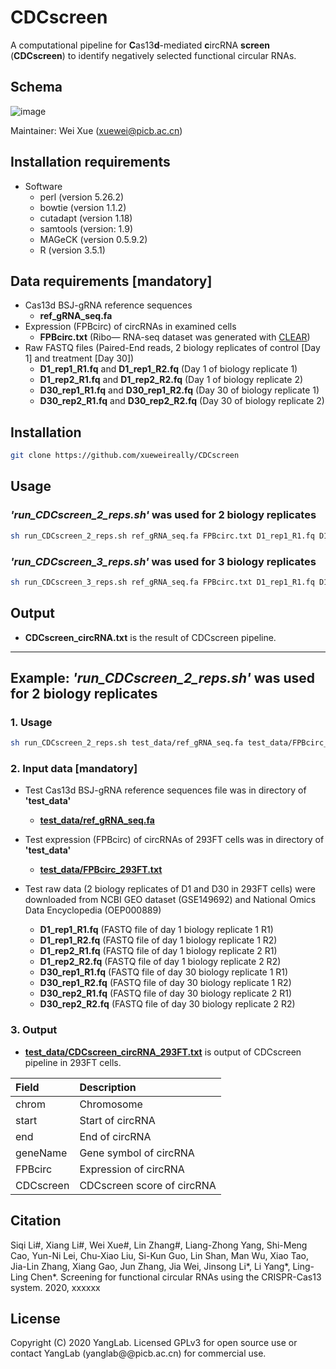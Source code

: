 # CDCscreen
A computational pipeline for **C**as13**d**-mediated **c**ircRNA **screen** (**CDCscreen**) to identify negatively selected functional circular RNAs.


## Schema
![image](https://github.com/xueweireally/CDCscreen/blob/master/doc/CDCscreen_pipeline.jpg)

Maintainer: Wei Xue (xuewei@picb.ac.cn)

## Installation requirements
* Software
    - perl (version 5.26.2)
    - bowtie (version 1.1.2)
    - cutadapt (version 1.18)
    - samtools (version: 1.9)
    - MAGeCK (version 0.5.9.2)
    - R (version 3.5.1)

## Data requirements [mandatory]
* Cas13d BSJ-gRNA reference sequences
    - **ref_gRNA_seq.fa**
* Expression (FPBcirc) of circRNAs in examined cells
    - **FPBcirc.txt** (Ribo— RNA-seq dataset was generated with [CLEAR](https://github.com/YangLab/CLEAR))
* Raw FASTQ files (Paired-End reads, 2 biology replicates of control [Day 1] and treatment [Day 30])
    - **D1_rep1_R1.fq** and **D1_rep1_R2.fq** (Day 1 of biology replicate 1) 
    - **D1_rep2_R1.fq** and **D1_rep2_R2.fq** (Day 1 of biology replicate 2)
    - **D30_rep1_R1.fq** and **D30_rep1_R2.fq** (Day 30 of biology replicate 1)
    - **D30_rep2_R1.fq** and **D30_rep2_R2.fq** (Day 30 of biology replicate 2)

## Installation
```bash
git clone https://github.com/xueweireally/CDCscreen
```

## Usage
### *'run_CDCscreen_2_reps.sh'* was used for 2 biology replicates
```bash
sh run_CDCscreen_2_reps.sh ref_gRNA_seq.fa FPBcirc.txt D1_rep1_R1.fq D1_rep1_R2.fq D1_rep2_R1.fq D1_rep2_R2.fq D30_rep1_R1.fq D30_rep1_R2.fq D30_rep2_R1.fq D30_rep2_R2.fq
```

### *'run_CDCscreen_3_reps.sh'* was used for 3 biology replicates
```bash
sh run_CDCscreen_3_reps.sh ref_gRNA_seq.fa FPBcirc.txt D1_rep1_R1.fq D1_rep1_R2.fq D1_rep2_R1.fq D1_rep2_R2.fq D1_rep3_R1.fq D1_rep3_R2.fq D30_rep1_R1.fq D30_rep1_R2.fq D30_rep2_R1.fq D30_rep2_R2.fq D30_rep3_R1.fq D30_rep3_R2.fq
```

## Output
* **CDCscreen_circRNA.txt** is the result of CDCscreen pipeline.

-----------------------------------
## Example: *'run_CDCscreen_2_reps.sh'* was used for 2 biology replicates

### 1. Usage
```bash
sh run_CDCscreen_2_reps.sh test_data/ref_gRNA_seq.fa test_data/FPBcirc_293FT.txt D1_rep1_R1.fq D1_rep1_R2.fq D1_rep2_R1.fq D1_rep2_R2.fq D30_rep1_R1.fq D30_rep1_R2.fq D30_rep2_R1.fq D30_rep2_R2.fq
```

### 2. Input data [mandatory]
* Test Cas13d BSJ-gRNA reference sequences file was in directory of **'test_data'**
    - **[test_data/ref_gRNA_seq.fa](https://github.com/xueweireally/CDCscreen/blob/master/test_data/ref_gRNA_seq.fa)**

* Test expression (FPBcirc) of circRNAs of 293FT cells was in directory of **'test_data'**
    - **[test_data/FPBcirc_293FT.txt](https://github.com/xueweireally/CDCscreen/blob/master/test_data/FPBcirc_293FT.txt)**

* Test raw data (2 biology replicates of D1 and D30 in 293FT cells) were downloaded from NCBI GEO dataset (GSE149692) and National Omics Data Encyclopedia (OEP000889)
    - **D1_rep1_R1.fq** (FASTQ file of day 1 biology replicate 1 R1)
    - **D1_rep1_R2.fq** (FASTQ file of day 1 biology replicate 1 R2)
    - **D1_rep2_R1.fq** (FASTQ file of day 1 biology replicate 2 R1)
    - **D1_rep2_R2.fq** (FASTQ file of day 1 biology replicate 2 R2)
    - **D30_rep1_R1.fq** (FASTQ file of day 30 biology replicate 1 R1)
    - **D30_rep1_R2.fq** (FASTQ file of day 30 biology replicate 1 R2)
    - **D30_rep2_R1.fq** (FASTQ file of day 30 biology replicate 2 R1)
    - **D30_rep2_R2.fq** (FASTQ file of day 30 biology replicate 2 R2)

### 3. Output
* **[test_data/CDCscreen_circRNA_293FT.txt](https://github.com/xueweireally/CDCscreen/blob/master/test_data/CDCscreen_circRNA_293FT.txt)** is output of CDCscreen pipeline in 293FT cells.

| Field       | Description                      |
| :---------- | :--------------------------------|
| chrom       | Chromosome                       |
| start       | Start of circRNA                 |
| end         | End of circRNA                   |
| geneName    | Gene symbol of circRNA           |
| FPBcirc     | Expression of circRNA            |
| CDCscreen   | CDCscreen score of circRNA       |


## Citation
Siqi Li#, Xiang Li#, Wei Xue#, Lin Zhang#, Liang-Zhong Yang, Shi-Meng Cao, Yun-Ni Lei, Chu-Xiao Liu, Si-Kun Guo, Lin Shan, Man Wu, Xiao Tao, Jia-Lin Zhang, Xiang Gao, Jun Zhang, Jia Wei, Jinsong Li\*, Li Yang\*, Ling-Ling Chen\*. Screening for functional circular RNAs using the CRISPR-Cas13 system. 2020, xxxxxx


## License
Copyright (C) 2020 YangLab. Licensed GPLv3 for open source use or contact YangLab (yanglab@@picb.ac.cn) for commercial use.
